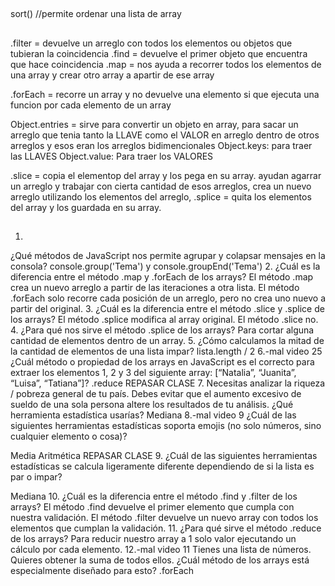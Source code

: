 ##
sort() //permite ordenar una lista de array




##
.filter = devuelve un arreglo con todos los elementos ou objetos que tubieran la coincidencia
.find = devuelve el primer objeto que encuentra que hace coincidencia
.map = nos ayuda a recorrer todos los elementos de una array y crear otro array a apartir de ese array

.forEach = recorre un array y no devuelve una elemento si que ejecuta una funcion por cada elemento de un array


Object.entries = sirve para convertir un objeto en array, para sacar un arreglo que tenia tanto la LLAVE como el VALOR en arreglo dentro de otros arreglos y esos eran los arreglos bidimencionales
Object.keys: para traer las LLAVES
Object.value: Para traer los VALORES

.slice = copia el elementop del array y los pega en su array. ayudan agarrar un arreglo y trabajar con cierta cantidad de esos arreglos, crea un nuevo arreglo utilizando los elementos del arreglo, 
.splice = quita los elementos del array y los guardada en su array.

##
1.
¿Qué métodos de JavaScript nos permite agrupar y colapsar mensajes en la consola?
console.group('Tema') y console.groupEnd('Tema')
2.
¿Cuál es la diferencia entre el método .map y .forEach de los arrays?
El método .map crea un nuevo arreglo a partir de las iteraciones a otra lista. El método .forEach solo recorre cada posición de un arreglo, pero no crea uno nuevo a partir del original.
3.
¿Cuál es la diferencia entre el método .slice y .splice de los arrays?
El método .splice modifica al array original. El método .slice no.
4.
¿Para qué nos sirve el método .splice de los arrays?
Para cortar alguna cantidad de elementos dentro de un array.
5.
¿Cómo calculamos la mitad de la cantidad de elementos de una lista impar?
lista.length / 2
6.-mal video 25
¿Cuál método o propiedad de los arrays en JavaScript es el correcto para extraer los elementos 1, 2 y 3 del siguiente array: [“Natalia”, “Juanita”, “Luisa”, “Tatiana”]?
.reduce
REPASAR CLASE
7.
Necesitas analizar la riqueza / pobreza general de tu país. Debes evitar que el aumento excesivo de sueldo de una sola persona altere los resultados de tu análisis. ¿Qué herramienta estadística usarías?
Mediana
8.-mal video 9
¿Cuál de las siguientes herramientas estadísticas soporta emojis (no solo números, sino cualquier elemento o cosa)?

Media Aritmética
REPASAR CLASE
9.
¿Cuál de las siguientes herramientas estadísticas se calcula ligeramente diferente dependiendo de si la lista es par o impar?

Mediana
10.
¿Cuál es la diferencia entre el método .find y .filter de los arrays?
El método .find devuelve el primer elemento que cumpla con nuestra validación. El método .filter devuelve un nuevo array con todos los elementos que cumplan la validación.
11.
¿Para qué sirve el método .reduce de los arrays?
Para reducir nuestro array a 1 solo valor ejecutando un cálculo por cada elemento.
12.-mal video 11
Tienes una lista de números. Quieres obtener la suma de todos ellos. ¿Cuál método de los arrays está especialmente diseñado para esto?
.forEach